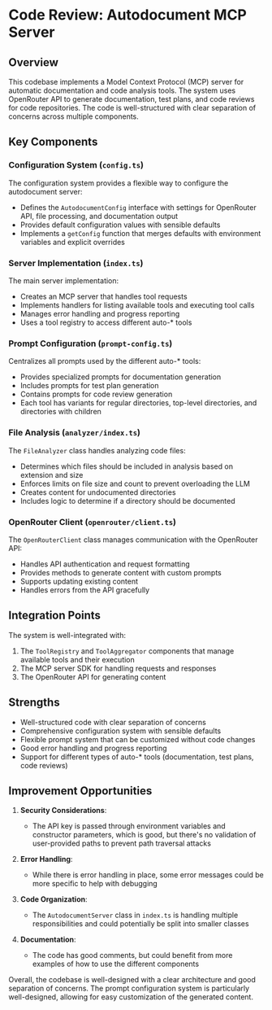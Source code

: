 # Code Review: Autodocument MCP Server

## Overview

This codebase implements a Model Context Protocol (MCP) server for automatic documentation and code analysis tools. The system uses OpenRouter API to generate documentation, test plans, and code reviews for code repositories. The code is well-structured with clear separation of concerns across multiple components.

## Key Components

### Configuration System (`config.ts`)

The configuration system provides a flexible way to configure the autodocument server:

- Defines the `AutodocumentConfig` interface with settings for OpenRouter API, file processing, and documentation output
- Provides default configuration values with sensible defaults
- Implements a `getConfig` function that merges defaults with environment variables and explicit overrides

### Server Implementation (`index.ts`)

The main server implementation:

- Creates an MCP server that handles tool requests
- Implements handlers for listing available tools and executing tool calls
- Manages error handling and progress reporting
- Uses a tool registry to access different auto-* tools

### Prompt Configuration (`prompt-config.ts`)

Centralizes all prompts used by the different auto-* tools:

- Provides specialized prompts for documentation generation
- Includes prompts for test plan generation
- Contains prompts for code review generation
- Each tool has variants for regular directories, top-level directories, and directories with children

### File Analysis (`analyzer/index.ts`)

The `FileAnalyzer` class handles analyzing code files:

- Determines which files should be included in analysis based on extension and size
- Enforces limits on file size and count to prevent overloading the LLM
- Creates content for undocumented directories
- Includes logic to determine if a directory should be documented

### OpenRouter Client (`openrouter/client.ts`)

The `OpenRouterClient` class manages communication with the OpenRouter API:

- Handles API authentication and request formatting
- Provides methods to generate content with custom prompts
- Supports updating existing content
- Handles errors from the API gracefully

## Integration Points

The system is well-integrated with:

1. The `ToolRegistry` and `ToolAggregator` components that manage available tools and their execution
2. The MCP server SDK for handling requests and responses
3. The OpenRouter API for generating content

## Strengths

- Well-structured code with clear separation of concerns
- Comprehensive configuration system with sensible defaults
- Flexible prompt system that can be customized without code changes
- Good error handling and progress reporting
- Support for different types of auto-* tools (documentation, test plans, code reviews)

## Improvement Opportunities

1. **Security Considerations**: 
   - The API key is passed through environment variables and constructor parameters, which is good, but there's no validation of user-provided paths to prevent path traversal attacks

2. **Error Handling**:
   - While there is error handling in place, some error messages could be more specific to help with debugging

3. **Code Organization**:
   - The `AutodocumentServer` class in `index.ts` is handling multiple responsibilities and could potentially be split into smaller classes

4. **Documentation**:
   - The code has good comments, but could benefit from more examples of how to use the different components

Overall, the codebase is well-designed with a clear architecture and good separation of concerns. The prompt configuration system is particularly well-designed, allowing for easy customization of the generated content.